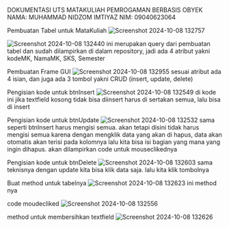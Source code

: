 DOKUMENTASI UTS MATAKULIAH PEMROGAMAN BERBASIS OBYEK
NAMA: MUHAMMAD NIDZOM IMTIYAZ
NIM: 09040623064

Pembuatan Tabel untuk MataKuliah
![Screenshot 2024-10-08 132757](https://github.com/user-attachments/assets/f154a92a-8924-413c-9564-220b2de19bf7)

![Screenshot 2024-10-08 132440](https://github.com/user-attachments/assets/d2e27cf1-fc62-4378-8895-7fd3790494e1)
ini merupakan query dari pembuatan tabel dan sudah dilampirkan di dalam repository, jadi ada 4 atribut yakni kodeMK, NamaMK, SKS, Semester

Pembuatan Frame GUI
![Screenshot 2024-10-08 132955](https://github.com/user-attachments/assets/1280afef-eb4f-417b-83a9-0035deb14d7e)
sesuai atribut ada 4 isian, dan juga ada 3 tombol yakni CRUD (insert, update, delete)

Pengisian kode untuk btnInsert
![Screenshot 2024-10-08 132549](https://github.com/user-attachments/assets/d9e2360e-a26e-4343-b7a9-a9ae3efede01)
di kode ini jika textfield kosong tidak bisa diinsert harus di sertakan semua, lalu bisa di insert

Pengisian kode untuk btnUpdate
![Screenshot 2024-10-08 132532](https://github.com/user-attachments/assets/02f53e1c-d9fb-472e-9f7e-3b2b7989cf52)
sama seperti btnInsert harus mengisi semua. akan tetapi disini tidak harus mengisi semua karena dengan mengklik data yang akan di hapus, data akan otomatis akan terisi pada kolomnya lalu kita bisa isi bagian yang mana yang ingin dihapus. akan dilampirkan code untuk mouseclikednya

Pengisian kode untuk btnDelete
![Screenshot 2024-10-08 132603](https://github.com/user-attachments/assets/dc6fa957-c338-4f28-abca-7dd0d00ac079)
sama teknisnya dengan update kita bisa klik data saja. lalu kita klik tombolnya

Buat method untuk tabelnya
![Screenshot 2024-10-08 132623](https://github.com/user-attachments/assets/cc450ce0-dc38-4020-a8e5-4b1d6fafe42e)
ini method nya

code moudecliked
![Screenshot 2024-10-08 132556](https://github.com/user-attachments/assets/7b8c1bc4-0791-40e6-a9ff-e1c60a1bfea4)

method untuk membersihkan textfield
![Screenshot 2024-10-08 132626](https://github.com/user-attachments/assets/e81e342b-38d3-48a4-badf-e53ad8541008)
